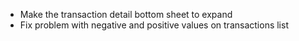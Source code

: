 - Make the transaction detail bottom sheet to expand
- Fix problem with negative and positive values on transactions list